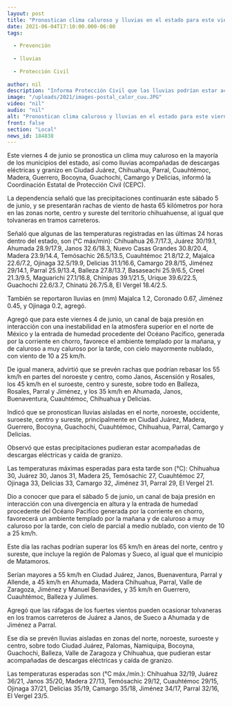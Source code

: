 ```yaml
---
layout: post
title: "Pronostican clima caluroso y lluvias en el estado para este viernes 4"
date: 2021-06-04T17:10:00.000-06:00
tags:
  
  - Prevención
  
  - lluvias
  
  - Protección Civil
  
author: nil
description: "Informa Protección Civil que las lluvias podrían estar acompañadas de descargas eléctricas y caída de granizo"
image: "/uploads/2021/images-postal_calor_cuu.JPG"
video: "nil"
audio: "nil"
alt: "Pronostican clima caluroso y lluvias en el estado para este viernes 4"
front: false
section: "Local"
news_id: 184838
---
```


Este viernes 4 de junio se pronostica un clima muy caluroso en la mayoría de los municipios del estado, así como lluvias acompañadas de descargas eléctricas y granizo en Ciudad Juárez, Chihuahua, Parral, Cuauhtémoc, Madera, Guerrero, Bocoyna, Guachochi, Camargo y Delicias, informó la Coordinación Estatal de Protección Civil (CEPC).

La dependencia señaló que las precipitaciones continuarán este sábado 5 de junio, y se presentarán rachas de viento de hasta 65 kilómetros por hora en las zonas norte, centro y sureste del territorio chihuahuense, al igual que tolvaneras en tramos carreteros.

Señaló que algunas de las temperaturas registradas en las últimas 24 horas dentro del estado, son (°C máx/min): Chihuahua 26.7/17.3, Juárez 30/19.1, Ahumada 28.9/17.9, Janos 32.6/18.3, Nuevo Casas Grandes 30.8/20.4, Madera 23.9/14.4, Temósachic 26.5/13.5, Cuauhtémoc 21.8/12.2, Majalca 22.6/7.2, Ojinaga 32.5/19.9, Delicias 31.1/16.6, Camargo 29.8/15, Jiménez 29/14.1, Parral 25.9/13.4, Balleza 27.8/13.7, Basaseachi 25.9/6.5, Creel 21.3/9.5, Maguarichi 27.1/16.8, Chínipas 39.1/21.5, Urique 39.6/22.5, Guachochi 22.6/3.7, Chinatú 26.7/5.8, El Vergel 18.4/2.5.

También se reportaron lluvias en (mm) Majalca 1.2, Coronado 0.67, Jiménez 0.45, y Ojinaga 0.2, agregó.

Agregó que para este viernes 4 de junio, un canal de baja presión en interacción con una inestabilidad en la atmosfera superior en el norte de México y la entrada de humedad procedente del Océano Pacífico, generada por la corriente en chorro, favorece el ambiente templado por la mañana, y de caluroso a muy caluroso por la tarde, con cielo mayormente nublado, con viento de 10 a 25 km/h.

De igual manera, advirtió que se prevén rachas que podrían rebasar los 55 km/h en partes del noroeste y centro, como Janos, Ascensión y Rosales, los 45 km/h en el suroeste, centro y sureste, sobre todo en Balleza, Rosales, Parral y Jiménez, y los 35 km/h en Ahumada, Janos, Buenaventura, Cuauhtémoc, Chihuahua y Delicias.

Indicó que se pronostican lluvias aisladas en el norte, noroeste, occidente, suroeste, centro y sureste, principalmente en Ciudad Juárez, Madera, Guerrero, Bocoyna, Guachochi, Cuauhtémoc, Chihuahua, Parral, Camargo y Delicias.

Observó que estas precipitaciones pudieran estar acompañadas de descargas eléctricas y caída de granizo.

Las temperaturas máximas esperadas para esta tarde son (°C): Chihuahua 30, Juárez 30, Janos 31, Madera 25, Temósachic 27, Cuauhtémoc 27, Ojinaga 33, Delicias 33, Camargo 32, Jiménez 31, Parral 29, El Vergel 21.

Dio a conocer que para el sábado 5 de junio, un canal de baja presión en interacción con una divergencia en altura y la entrada de humedad procedente del Océano Pacifico generada por la corriente en chorro, favorecerá un ambiente templado por la mañana y de caluroso a muy caluroso por la tarde, con cielo de parcial a medio nublado, con viento de 10 a 25 km/h.

Este día las rachas podrían superar los 65 km/h en áreas del norte, centro y sureste, que incluye la región de Palomas y Sueco, al igual que el municipio de Matamoros.

Serían mayores a 55 km/h en Ciudad Juárez, Janos, Buenaventura, Parral y Allende, a 45 km/h en Ahumada, Madera Chihuahua, Parral, Valle de Zaragoza, Jiménez y Manuel Benavides, y 35 km/h en Guerrero, Cuauhtémoc, Balleza y Julimes.

Agregó que las ráfagas de los fuertes vientos pueden ocasionar tolvaneras en los tramos carreteros de Juárez a Janos, de Sueco a Ahumada y de Jiménez a Parral.

Ese día se prevén lluvias aisladas en zonas del norte, noroeste, suroeste y centro, sobre todo Ciudad Juárez, Palomas, Namiquipa, Bocoyna, Guachochi, Balleza, Valle de Zaragoza y Chihuahua, que pudieran estar acompañadas de descargas eléctricas y caída de granizo.

Las temperaturas esperadas son (°C máx./mín.): Chihuahua 32/19, Juárez 36/21, Janos 35/20, Madera 27/13, Temósachic 29/12, Cuauhtémoc 29/15, Ojinaga 37/21, Delicias 35/19, Camargo 35/18, Jiménez 34/17, Parral 32/16, El Vergel 23/5.
